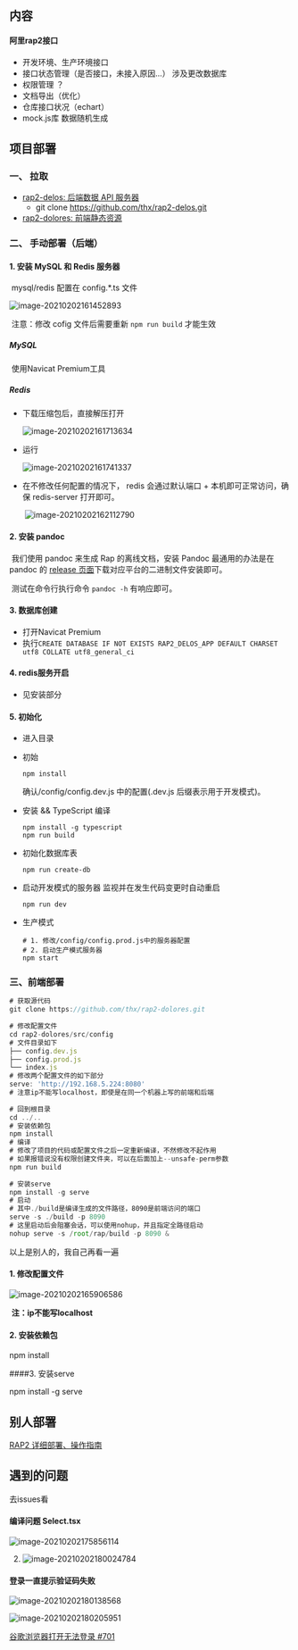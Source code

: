 ## 内容

#### 阿里rap2接口

* 开发环境、生产环境接口
* 接口状态管理（是否接口，未接入原因...）      涉及更改数据库
* 权限管理 ？
* 文档导出（优化）
* 仓库接口状况（echart）
* mock.js库  数据随机生成

## 项目部署

### 一、 拉取

* [rap2-delos: 后端数据 API 服务器](https://github.com/thx/rap2-delos)
  * git clone https://github.com/thx/rap2-delos.git
* [rap2-dolores: 前端静态资源](https://github.com/thx/rap2-dolores)

### 二、 手动部署（后端）

#### 1. 安装 MySQL 和 Redis 服务器

​	mysql/redis 配置在 config.*.ts 文件

![image-20210202161452893](../../../笔记/image/image-20210202161452893.png)

​	注意：修改 cofig 文件后需要重新 `npm run build` 才能生效

##### MySQL

​	使用Navicat Premium工具

##### Redis

* 下载压缩包后，直接解压打开

  ![image-20210202161713634](../../../笔记/image/image-20210202161713634.png)

* 运行

  ![image-20210202161741337](../../../笔记/image/image-20210202161741337.png)

* 在不修改任何配置的情况下， redis 会通过默认端口 + 本机即可正常访问，确保 redis-server 打开即可。

  ​	![image-20210202162112790](../../../笔记/image/image-20210202162112790.png)

#### 2. 安装 pandoc

​	我们使用 pandoc 来生成 Rap 的离线文档，安装 Pandoc 最通用的办法是在 pandoc 的 [release 页面](https://github.com/jgm/pandoc/releases/tag/2.7.3)下载对应平台的二进制文件安装即可。

​	测试在命令行执行命令 `pandoc -h` 有响应即可。

#### 3. 数据库创建

* 打开Navicat Premium
* 执行`CREATE DATABASE IF NOT EXISTS RAP2_DELOS_APP DEFAULT CHARSET utf8 COLLATE utf8_general_ci`

#### 4. redis服务开启

* 见安装部分

#### 5. 初始化

* 进入目录

* 初始

  ```shell
  npm install
  ```

  确认/config/config.dev.js 中的配置(.dev.js 后缀表示用于开发模式)。

* 安装 && TypeScript 编译

  ```shell
  npm install -g typescript
  npm run build
  ```

* 初始化数据库表

  ```shell
  npm run create-db
  ```

* 启动开发模式的服务器 监视并在发生代码变更时自动重启

  ```shell
  npm run dev
  ```

* 生产模式

  ```shell
  # 1. 修改/config/config.prod.js中的服务器配置
  # 2. 启动生产模式服务器
  npm start
  ```

  

### 三、前端部署

```js
# 获取源代码
git clone https://github.com/thx/rap2-dolores.git
 
# 修改配置文件
cd rap2-dolores/src/config
# 文件目录如下
├── config.dev.js
├── config.prod.js
└── index.js
# 修改两个配置文件的如下部分
serve: 'http://192.168.5.224:8080'
# 注意ip不能写localhost，即使是在同一个机器上写的前端和后端
 
# 回到根目录
cd ../..
# 安装依赖包
npm install
# 编译
# 修改了项目的代码或配置文件之后一定重新编译，不然修改不起作用
# 如果报错说没有权限创建文件夹，可以在后面加上--unsafe-perm参数
npm run build
 
# 安装serve
npm install -g serve 
# 启动
# 其中./build是编译生成的文件路径，8090是前端访问的端口
serve -s ./build -p 8090
# 这里启动后会阻塞会话，可以使用nohup，并且指定全路径启动
nohup serve -s /root/rap/build -p 8090 &
```

以上是别人的，我自己再看一遍

#### 1. 修改配置文件

![image-20210202165906586](../../../笔记/image/image-20210202165908408.png)

​	**注：ip不能写localhost**

#### 2. 安装依赖包

npm install

####3. 安装serve

npm install -g serve 



## 别人部署

[RAP2 详细部署、操作指南](https://blog.csdn.net/CL_YD/article/details/90749308)



## 遇到的问题

去issues看

#### 编译问题 Select.tsx

![image-20210202175856114](../../../笔记/image/image-20210202175856114.png)

2. ![image-20210202180024784](../../../笔记/image/image-20210202180024784.png)

#### 登录一直提示验证码失败

![image-20210202180138568](../../../笔记/image/image-20210202180138568.png)

![image-20210202180205951](../../../笔记/image/image-20210202180205951.png)

[谷歌浏览器打开无法登录 #701](https://github.com/thx/rap2-delos/issues/701)